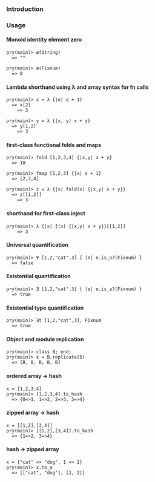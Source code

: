 ### Introduction

### Usage

#### Monoid identity element zero
    pry(main)> ø(String)
      => ""
    
    pry(main)> ø(Fixnum)
      => 0

#### Lambda shorthand using λ and array syntax for fn calls
    pry(main)> x = λ {|e| e + 1}
      => x[2]
        => 3

    pry(main)> y = λ {|x, y| x + y}
      => y[1,2]
        => 3
        
#### first-class functional folds and maps
    pry(main)> fold [1,2,3,4] {|x,y| x + y}
      => 10
      
    pry(main)> fmap [1,2,3] {|x| x + 1}
      => [2,3,4]

    pry(main)> z = λ {|x| fold(x) {|x,y| x + y}}
      => z[[1,2]]
        => 3
#### shorthand for first-class inject        
    pry(main)> λ {|x| ƒ(x) {|x,y| x + y}}[[1,2]]
        => 3
        
#### Universal quantification
    pry(main)> ∀ [1,2,"cat",3] { |e| e.is_a?(Fixnum) }
      => false
      
#### Existential quantification
    pry(main)> ∃ [1,2,"cat",3] { |e| e.is_a?(Fixnum) }
      => true
      
#### Existential type quantification
    pry(main)> ∃t [1,2,"cat",3], Fixnum
      => true

#### Object and module replication

    pry(main)> class B; end;
    pry(main)> x = B.replicate(5)
      => [B, B, B, B, B]

#### ordered array -> hash
    x = [1,2,3,4]
    pry(main)> [1,2,3,4].to_hash
      => {0=>1, 1=>2, 2=>3, 3=>4}

#### zipped array -> hash
    x = [[1,2],[3,4]]
    pry(main)> [[1,2],[3,4]].to_hash
      => {1=>2, 3=>4}

#### hash -> zipped array
    x = {"cat" => "dog", 1 => 2}
    pry(main)> x.to_a
      => [["cat", "dog"], [1, 2]]
      
